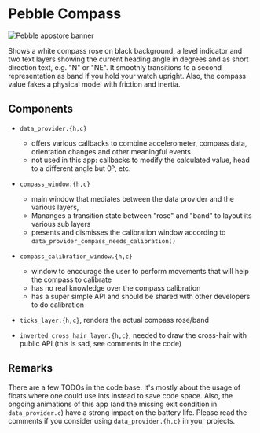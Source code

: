 # Pebble Compass

![Pebble appstore banner](media/compass.png)

Shows a white compass rose on black background, a level indicator and two text layers showing the current heading angle in degrees and as short direction text, e.g. "N" or "NE".
It smoothly transitions to a second representation as band if you hold your watch upright.
Also, the compass value fakes a physical model with friction and inertia.

## Components

- `data_provider.{h,c}`
	- offers various callbacks to combine accelerometer, compass data, orientation changes and other meaningful events
	- not used in this app: callbacks to modify the calculated value, head to a different angle but 0º, etc.
		
- `compass_window.{h,c}`
	- main window that mediates between the data provider and the various layers,
	- Mananges a transition state between "rose" and "band" to layout its various sub layers
	- presents and dismisses the calibration window according to `data_provider_compass_needs_calibration()`
	
- `compass_calibration_window.{h,c}`	
	- window to encourage the user to perform movements that will help the compass to calibrate
	- has no real knowledge over the compass calibration
	- has a super simple API and should be shared with other developers to do calibration
	
- `ticks_layer.{h,c}`, renders the actual compass rose/band
- `inverted_cross_hair_layer.{h,c}`, needed to draw the cross-hair with public API (this is sad, see comments in the code)
	
## Remarks

There are a few TODOs in the code base. It's mostly about the usage of floats where one could use ints instead to save code space. Also, the ongoing animations of this app (and the missing exit condition in `data_provider.c`) have a strong impact on the battery life. Please read the comments if you consider using `data_provider.{h,c}` in your projects.